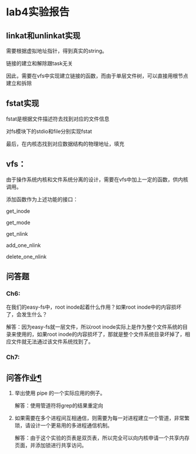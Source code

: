 # lab4实验报告

## **linkat**和**unlinkat**实现

需要根据虚拟地址指针，得到真实的string。

链接的建立和解除跟task无关

因此，需要在vfs中实现建立链接的函数，而由于单层文件树，可以直接用根节点建立和拆除

## **fstat**实现

fstat是根据文件描述符去找到对应的文件信息

对fs模块下的stdio和file分别实现fstat

最后，在内核态找到对应数据结构的物理地址，填充

## **vfs**：

由于操作系统内核和文件系统分离的设计，需要在vfs中加上一定的函数，供内核调用。

添加函数作为上述功能的接口：

get_inode

get_mode

get_nlink

add_one_nlink

delete_one_nlink

## 问答题

### Ch6:

在我们的easy-fs中，root inode起着什么作用？如果root inode中的内容损坏了，会发生什么？

解答：因为easy-fs就一层文件，所以root inode实际上是作为整个文件系统的目录来使用的，如果root inode的内容损坏了，那就是整个文件系统目录坏掉了，相应文件就无法通过该文件系统找到了。

### Ch7:

## 问答作业[¶](https://learningos.github.io/rust-based-os-comp2022/chapter7/3exercise.html#id2)

1. 举出使用 pipe 的一个实际应用的例子。

   解答：使用管道符将grep的结果重定向

2. 如果需要在多个进程间互相通信，则需要为每一对进程建立一个管道，非常繁琐，请设计一个更易用的多进程通信机制。

   解答：由于这个实验的页表是双页表，所以完全可以向内核申请一个共享内存页面，并添加锁进行共享访问。